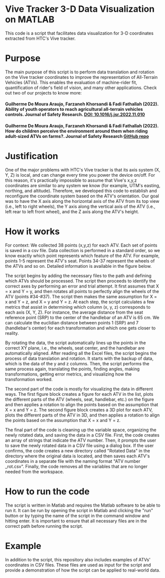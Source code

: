 # Vive Tracker 3-D Data Visualization on MATLAB

This code is a script that facilitates data visualization for 3-D coordinates extracted from HTC's Vive tracker.

# Purpose
The main purpose of this script is to perform data translation and rotation on the Vive tracker coordinates to improve the representation of All-Terrain Vehicles (ATVs). This enables the evaluation of machine-rider fit, quantification of rider's field of vision, and many other applications. Check out two of our projects to know more:

#### Guilherme De Moura Araujo, Farzaneh Khorsandi & Fadi Fathallah (2022). Ability of youth operators to reach agricultural all-terrain vehicles controls. Journal of Safety Research. [DOI: 10.1016/j.jsr.2022.11.010](https://doi.org/10.1016/j.jsr.2022.11.010)

#### Guilherme De Moura Araujo, Farzaneh Khorsandi & Fadi Fathallah (2022). How do children perceive the environment around them when riding adult-sized ATVs on farms?. Journal of Safety Research [GitHub repo](https://github.com/ucdavis-bae/openFV)

# Justification
One of the major problems with HTC's Vive tracker is that its axis system (X, Y, Z) is local, and can change every time you power the device on/off. For this reason, it's practically impossible to assume that Vive's x,y,z coordinates are similar to any system we know (for example, UTM's easting, northing, and altitude). Therefore, we developed this code to establish and reconfigure the coordinate system based on the ATV's orientation. Our goal was to have the X axis along the horizontal axis of the ATV from its top view (i.e., left to right wheels), the Y axis along the vertical axis of the ATV (i.e., left rear to left front wheel), and the Z axis along the ATV's height.

# How it works
For context: We collected 38 points (x,y,z) for each ATV. Each set of points is saved in a csv file. Data collection is performed in a standard order, so we know exactly which point represents which feature of the ATV. For example, points 1-5 represent the ATV's seat. Points 34-37 represent the wheels of the ATVs and so on. Detailed information is available in the figure below.

The script begins by adding the necessary files to the path and defining which ATVs should be processed. The script then proceeds to identify the correct axes by performing an error and trial attempt. It first assumes that X = x and Y = y, and then rotates all points to perfectly align the wheels of the ATV (points #34-#37). The script then makes the same assumption for X = x and Y = z, and X = y and Y = z. At each step, the script calculates a few metrics that assist in determining which column (x, y, z) corresponds to each axis (X, Y, Z). For instance, the average distance from the seat reference point (SRP) to the center of the handlebar of an ATV is 65 cm. We can calculate the euclidian distance between points 1 (SRP) and 7 (handlebar's center) for each transformation and which one gets closer to reality.

By rotating the data, the script automatically lines up the points in the correct XY plane, i.e., the wheels, seat center, and the handlebar are automatically aligned. After reading all the Excel files, the script begins the process of data translation and rotation. It starts with the backup of data, which is the data of the y and z columns. Then, the script performs the same process again, translating the points, finding angles, making transformations, getting error metrics, and visualizing how the transformation worked.

The second part of the code is mostly for visualizing the data in different ways. The first figure block creates a figure for each ATV in the list, plots the different parts of the ATV (wheels, seat, handlebar, etc.) on the figure and then applies a rotation to align the points based on the assumption that X = x and Y = z. The second figure block creates a 3D plot for each ATV, plots the different parts of the ATV in 3D, and then applies a rotation to align the points based on the assumption that X = x and Y = z.

The final part of the code is cleaning up the variable space, organizing the newly rotated data, and saving the data in a CSV file. First, the code creates an array of strings that indicate the ATV number. Then, it prompts the user to save the newly rotated data in a CSV file using a dialog box. If the user confirms, the code creates a new directory called "Rotated Data" in the directory where the original data is located, and then saves each ATV's coordinates in a separate file with the naming format "ATV number _rot.csv". Finally, the code removes all the variables that are no longer needed from the workspace.

# How to run the code
The script is written in Matlab and requires the Matlab software to be able to run it. It can be run by opening the script in Matlab and clicking the "run" button or by typing the name of the script in the command window and hitting enter. It is important to ensure that all necessary files are in the correct path before running the script.

# Example
In addition to the script, this repository also includes examples of ATVs' coordinates in CSV files. These files are used as input for the script and provide a demonstration of how the script can be applied to real-world data.
